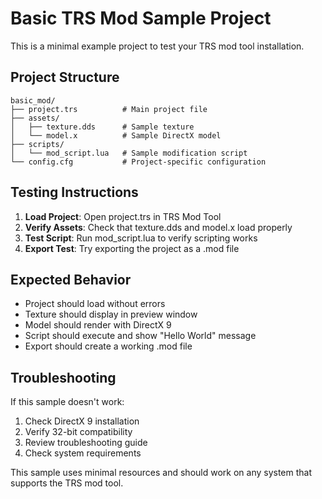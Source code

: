 # Basic TRS Mod Sample Project

This is a minimal example project to test your TRS mod tool installation.

## Project Structure
```
basic_mod/
├── project.trs          # Main project file
├── assets/
│   ├── texture.dds      # Sample texture
│   └── model.x          # Sample DirectX model
├── scripts/
│   └── mod_script.lua   # Sample modification script
└── config.cfg           # Project-specific configuration
```

## Testing Instructions

1. **Load Project**: Open project.trs in TRS Mod Tool
2. **Verify Assets**: Check that texture.dds and model.x load properly
3. **Test Script**: Run mod_script.lua to verify scripting works
4. **Export Test**: Try exporting the project as a .mod file

## Expected Behavior

- Project should load without errors
- Texture should display in preview window
- Model should render with DirectX 9
- Script should execute and show "Hello World" message
- Export should create a working .mod file

## Troubleshooting

If this sample doesn't work:
1. Check DirectX 9 installation
2. Verify 32-bit compatibility
3. Review troubleshooting guide
4. Check system requirements

This sample uses minimal resources and should work on any system that supports the TRS mod tool.